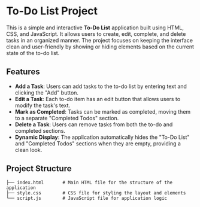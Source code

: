 # To-Do List Project

This is a simple and interactive **To-Do List** application built using HTML, CSS, and JavaScript. It allows users to create, edit, complete, and delete tasks in an organized manner. The project focuses on keeping the interface clean and user-friendly by showing or hiding elements based on the current state of the to-do list.

## Features

- **Add a Task**: Users can add tasks to the to-do list by entering text and clicking the "Add" button.
- **Edit a Task**: Each to-do item has an edit button that allows users to modify the task's text.
- **Mark as Completed**: Tasks can be marked as completed, moving them to a separate "Completed Todos" section.
- **Delete a Task**: Users can remove tasks from both the to-do and completed sections.
- **Dynamic Display**: The application automatically hides the "To-Do List" and "Completed Todos" sections when they are empty, providing a clean look.

## Project Structure

```plaintext
├── index.html       # Main HTML file for the structure of the application
├── style.css        # CSS file for styling the layout and elements
└── script.js        # JavaScript file for application logic